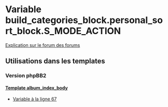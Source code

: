 # Variable build_categories_block.personal_sort_block.S_MODE_ACTION
[Explication sur le forum des forums](http://forum.forumactif.com/t294113-listing-des-variables#build_categories_block.personal_sort_block.S_MODE_ACTION)

## Utilisations dans les templates

### Version phpBB2

#### [Template album_index_body](subsilver/album_index_body.md)
* [Variable à la ligne 67](../subsilver/album_index_body.tpl#L67)